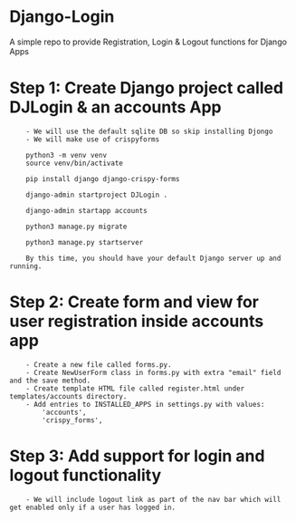 # Django-Login
A simple repo to provide Registration, Login &amp; Logout functions for Django Apps

# Step 1: Create Django project called DJLogin & an accounts App
        
        - We will use the default sqlite DB so skip installing Djongo
        - We will make use of crispyforms

        python3 -m venv venv
        source venv/bin/activate

        pip install django django-crispy-forms

        django-admin startproject DJLogin .

        django-admin startapp accounts

        python3 manage.py migrate

        python3 manage.py startserver

        By this time, you should have your default Django server up and running.

# Step 2: Create form and view for user registration inside accounts app

        - Create a new file called forms.py.
        - Create NewUserForm class in forms.py with extra "email" field and the save method.
        - Create template HTML file called register.html under templates/accounts directory.
        - Add entries to INSTALLED_APPS in settings.py with values:
            'accounts',
            'crispy_forms',


# Step 3: Add support for login and logout functionality

        - We will include logout link as part of the nav bar which will get enabled only if a user has logged in.